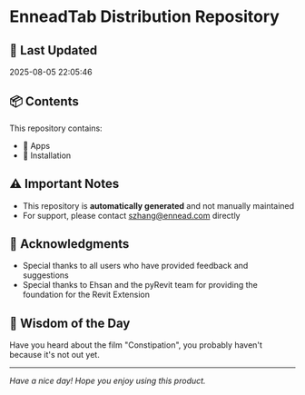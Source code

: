 # EnneadTab Distribution Repository

## 📅 Last Updated
2025-08-05 22:05:46



## 📦 Contents
This repository contains:
- 📂 Apps
- 📂 Installation

## ⚠️ Important Notes
- This repository is **automatically generated** and not manually maintained
- For support, please contact szhang@ennead.com directly

## 🙏 Acknowledgments
- Special thanks to all users who have provided feedback and suggestions
- Special thanks to Ehsan and the pyRevit team for providing the foundation for the Revit Extension

## 💭 Wisdom of the Day
Have you heard about the film "Constipation", you probably haven't because it's not out yet.

---
*Have a nice day! Hope you enjoy using this product.*
